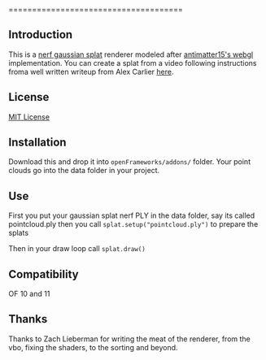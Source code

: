 =====================================

Introduction
-------------
This is a [nerf gaussian splat](https://repo-sam.inria.fr/fungraph/3d-gaussian-splatting/) renderer modeled after [antimatter15's webgl](https://github.com/antimatter15/splat) implementation.
You can create a splat from a video following instructions froma well written writeup from Alex Carlier [here](https://www.reshot.ai/3d-gaussian-splatting). 

License
-------
[MIT License](https://en.wikipedia.org/wiki/MIT_License)

Installation
------------
Download this and drop it into `openFrameworks/addons/` folder. Your point clouds go into the data folder in your project.

Use
------------

First you put your gaussian splat nerf PLY in the data folder, say its called pointcloud.ply then you call  ```splat.setup("pointcloud.ply")``` to prepare the splats

Then in your draw loop call ```splat.draw()``` 

Compatibility
------------
OF 10 and 11

Thanks
------------
Thanks to Zach Lieberman for writing the meat of the renderer, from the vbo, fixing the shaders, to the sorting and beyond. 
